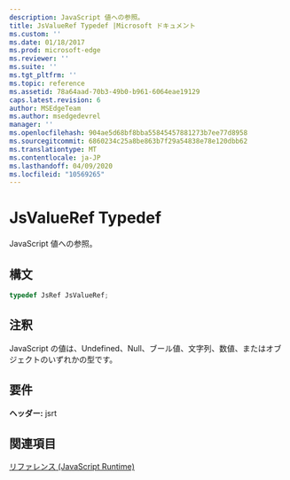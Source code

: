 ```yaml
---
description: JavaScript 値への参照。
title: JsValueRef Typedef |Microsoft ドキュメント
ms.custom: ''
ms.date: 01/18/2017
ms.prod: microsoft-edge
ms.reviewer: ''
ms.suite: ''
ms.tgt_pltfrm: ''
ms.topic: reference
ms.assetid: 78a64aad-70b3-49b0-b961-6064eae19129
caps.latest.revision: 6
author: MSEdgeTeam
ms.author: msedgedevrel
manager: ''
ms.openlocfilehash: 904ae5d68bf8bba55845457881273b7ee77d8958
ms.sourcegitcommit: 6860234c25a8be863b7f29a54838e78e120dbb62
ms.translationtype: MT
ms.contentlocale: ja-JP
ms.lasthandoff: 04/09/2020
ms.locfileid: "10569265"
---
```

# JsValueRef Typedef
JavaScript 値への参照。  
  
## 構文  
  
```cpp 
typedef JsRef JsValueRef;  
```  
  
## 注釈  
 JavaScript の値は、Undefined、Null、ブール値、文字列、数値、またはオブジェクトのいずれかの型です。  
  
## 要件  
 **ヘッダー:** jsrt  
  
## 関連項目  
 [リファレンス (JavaScript Runtime)](../chakra-hosting/reference-javascript-runtime.md)